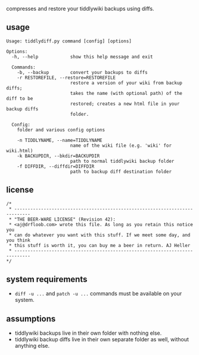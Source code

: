compresses and restore your tiddlywiki backups using diffs.

## usage

    Usage: tiddlydiff.py command [config] [options]
    
    Options:
      -h, --help            show this help message and exit

      Commands:
        -b, --backup        convert your backups to diffs
        -r RESTOREFILE, --restore=RESTOREFILE
                            restore a version of your wiki from backup diffs;
                            takes the name (with optional path) of the diff to be
                            restored; creates a new html file in your backup diffs
                            folder.
    
      Config:
        folder and various config options

        -n TIDDLYNAME, --name=TIDDLYNAME
                            name of the wiki file (e.g. 'wiki' for wiki.html)
        -k BACKUPDIR, --bkdir=BACKUPDIR
                            path to normal tiddlywiki backup folder
        -f DIFFDIR, --diffdir=DIFFDIR
                            path to backup diff destination folder

## license

    /*
     * ----------------------------------------------------------------------------
     * "THE BEER-WARE LICENSE" (Revision 42):
     * <aj@drfloob.com> wrote this file. As long as you retain this notice you
     * can do whatever you want with this stuff. If we meet some day, and you think
     * this stuff is worth it, you can buy me a beer in return. AJ Heller
     * ----------------------------------------------------------------------------
    */


## system requirements

 * `diff -u ...` and `patch -u ...` commands must be available on your system.

## assumptions

 * tiddlywiki backups live in their own folder with nothing else.
 * tiddlywiki backup diffs live in their own separate folder as well, without anything else.

